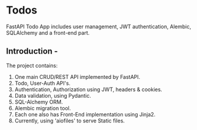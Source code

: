 # Todos
FastAPI Todo App includes user management, JWT authentication, Alembic, SQLAlchemy and a front-end part. 

## Introduction -
The project contains:
1. One main CRUD/REST API implemented by FastAPI.
2. Todo, User-Auth API's.
3. Authentication, Authorization using JWT, headers & cookies.
5. Data validation, using Pydantic.
6. SQL-Alchemy ORM.
7. Alembic migration tool. 
3. Each one also has Front-End implementation using Jinja2.
4. Currently, using 'aiofiles' to serve Static files.
